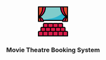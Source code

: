 

<!-- PROJECT LOGO -->
<br />
<p align="center">
  <a href="https://github.com/DeVil2O/Movie_Booking_System">
    <img src="cinema.png" alt="Logo" width="80" height="80">
  </a>

  <h3 align="center">Movie Theatre Booking System</h3>

</p>
